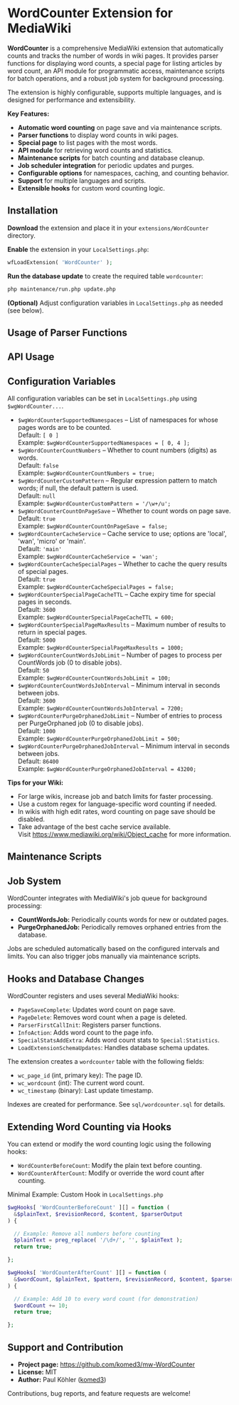 # WordCounter Extension for MediaWiki

**WordCounter** is a comprehensive MediaWiki extension that automatically counts and tracks the number of words in wiki pages. It provides parser functions for displaying word counts, a special page for listing articles by word count, an API module for programmatic access, maintenance scripts for batch operations, and a robust job system for background processing.

The extension is highly configurable, supports multiple languages, and is designed for performance and extensibility.

**Key Features:**

- **Automatic word counting** on page save and via maintenance scripts.
- **Parser functions** to display word counts in wiki pages.
- **Special page** to list pages with the most words.
- **API module** for retrieving word counts and statistics.
- **Maintenance scripts** for batch counting and database cleanup.
- **Job scheduler integration** for periodic updates and purges.
- **Configurable options** for namespaces, caching, and counting behavior.
- **Support** for multiple languages and scripts.
- **Extensible hooks** for custom word counting logic.

## Installation

**Download** the extension and place it in your `extensions/WordCounter` directory.

**Enable** the extension in your `LocalSettings.php`:

```php
wfLoadExtension( 'WordCounter' );
```

**Run the database update** to create the required table `wordcounter`:

```sh
php maintenance/run.php update.php
```

**(Optional)** Adjust configuration variables in `LocalSettings.php` as needed (see below).

## Usage of Parser Functions

## API Usage

## Configuration Variables

All configuration variables can be set in `LocalSettings.php` using `$wgWordCounter...`.

- `$wgWordCounterSupportedNamespaces` – List of namespaces for whose pages words are to be counted.  
  Default: `[ 0 ]`  
  Example: `$wgWordCounterSupportedNamespaces = [ 0, 4 ];`
- `$wgWordCounterCountNumbers` – Whether to count numbers (digits) as words.  
  Default: `false`  
  Example: `$wgWordCounterCountNumbers = true;`
- `$wgWordCounterCustomPattern` – Regular expression pattern to match words; if null, the default pattern is used.  
  Default: `null`  
  Example: `$wgWordCounterCustomPattern = '/\w+/u';`
- `$wgWordCounterCountOnPageSave` – Whether to count words on page save.  
  Default: `true`  
  Example: `$wgWordCounterCountOnPageSave = false;`
- `$wgWordCounterCacheService` – Cache service to use; options are 'local', 'wan', 'micro' or 'main'.  
  Default: `'main'`  
  Example: `$wgWordCounterCacheService = 'wan';`
- `$wgWordCounterCacheSpecialPages` – Whether to cache the query results of special pages.  
  Default: `true`  
  Example: `$wgWordCounterCacheSpecialPages = false;`
- `$wgWordCounterSpecialPageCacheTTL` – Cache expiry time for special pages in seconds.  
  Default: `3600`  
  Example: `$wgWordCounterSpecialPageCacheTTL = 600;`
- `$wgWordCounterSpecialPageMaxResults` – Maximum number of results to return in special pages.  
  Default: `5000`  
  Example: `$wgWordCounterSpecialPageMaxResults = 1000;`
- `$wgWordCounterCountWordsJobLimit` – Number of pages to process per CountWords job (0 to disable jobs).  
  Default: `50`  
  Example: `$wgWordCounterCountWordsJobLimit = 100;`
- `$wgWordCounterCountWordsJobInterval` – Minimum interval in seconds between jobs.  
  Default: `3600`  
  Example: `$wgWordCounterCountWordsJobInterval = 7200;`
- `$wgWordCounterPurgeOrphanedJobLimit` – Number of entries to process per PurgeOrphaned job (0 to disable jobs).  
  Default: `1000`  
  Example: `$wgWordCounterPurgeOrphanedJobLimit = 500;`
- `$wgWordCounterPurgeOrphanedJobInterval` – Minimum interval in seconds between jobs.  
  Default: `86400`  
  Example: `$wgWordCounterPurgeOrphanedJobInterval = 43200;`

**Tips for your Wiki:**

- For large wikis, increase job and batch limits for faster processing.
- Use a custom regex for language-specific word counting if needed.
- In wikis with high edit rates, word counting on page save should be disabled.
- Take advantage of the best cache service available.  
  Visit https://www.mediawiki.org/wiki/Object_cache for more information.

## Maintenance Scripts

## Job System

WordCounter integrates with MediaWiki's job queue for background processing:

- **CountWordsJob:** Periodically counts words for new or outdated pages.
- **PurgeOrphanedJob:** Periodically removes orphaned entries from the database.

Jobs are scheduled automatically based on the configured intervals and limits. You can also trigger jobs manually via maintenance scripts.

## Hooks and Database Changes

WordCounter registers and uses several MediaWiki hooks:

- `PageSaveComplete`: Updates word count on page save.
- `PageDelete`: Removes word count when a page is deleted.
- `ParserFirstCallInit`: Registers parser functions.
- `InfoAction`: Adds word count to the page info.
- `SpecialStatsAddExtra`: Adds word count stats to `Special:Statistics`.
- `LoadExtensionSchemaUpdates`: Handles database schema updates.

The extension creates a `wordcounter` table with the following fields:

- `wc_page_id` (int, primary key): The page ID.
- `wc_wordcount` (int): The current word count.
- `wc_timestamp` (binary): Last update timestamp.

Indexes are created for performance. See `sql/wordcounter.sql` for details.

## Extending Word Counting via Hooks

You can extend or modify the word counting logic using the following hooks:

- `WordCounterBeforeCount`: Modify the plain text before counting.
- `WordCounterAfterCount`: Modify or override the word count after counting.

Minimal Example: Custom Hook in `LocalSettings.php`

```php
$wgHooks[ 'WordCounterBeforeCount' ][] = function (
  &$plainText, $revisionRecord, $content, $parserOutput
) {

  // Example: Remove all numbers before counting
  $plainText = preg_replace( '/\d+/', '', $plainText );
  return true;

};

$wgHooks[ 'WordCounterAfterCount' ][] = function (
  &$wordCount, $plainText, $pattern, $revisionRecord, $content, $parserOutput
) {

  // Example: Add 10 to every word count (for demonstration)
  $wordCount += 10;
  return true;

};
```

## Support and Contribution

- **Project page:** https://github.com/komed3/mw-WordCounter
- **License:** MIT
- **Author:** Paul Köhler ([komed3](https://komed3.de))

Contributions, bug reports, and feature requests are welcome!
